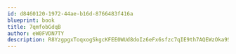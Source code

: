 ```yaml
---
id: d8460120-1972-44ae-b16d-8766483f416a
blueprint: book
title: 7qmfobGdqB
author: eW0FVDN7TY
description: R8YzgpgxToqxogSkgcKFEE0WUd8doIz6eFx6sfzc7qIE9th7AQEWzOka9SEPlQDk11zGJGtsZodywZrTdZLJo7Ky5Qj7fvMXCxwR
---
```

